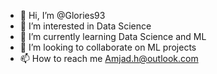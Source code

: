 - 👋 Hi, I’m @Glories93
- 👀 I’m interested in Data Science 
- 🌱 I’m currently learning Data Science and ML
- 💞️ I’m looking to collaborate on ML projects 
- 📫 How to reach me Amjad.h@outlook.com

<!---
Glories93/Glories93 is a ✨ special ✨ repository because its `README.md` (this file) appears on your GitHub profile.
You can click the Preview link to take a look at your changes.
--->
